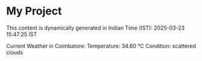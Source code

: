 # My Project

This content is dynamically generated in Indian Time (IST): 2025-03-23 15:47:25 IST


Current Weather in Coimbatore:
Temperature: 34.60 °C
Condition: scattered clouds
